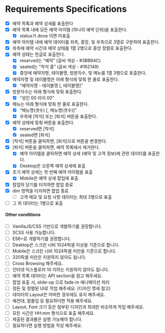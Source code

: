 # Requirements Specifications

- [x] 예약 목록과 예약 상세를 표출한다
- [x] 예약 목록 내에 모든 예약 아이템 (하나의 예약 단위)을 표출한다.
  - [x] status가 done 이면 미표출
- [x] 예약 아이템 내에 예약 데이터를 좌측, 중앙, 및 우측으로 3열로 구분하여 표출한다.
- [x] 좌측에 예약 시간과 예약 상태를 1열 2행으로 중앙 정렬로 표출한다.
- [x] 예약 상태는 한글로 표출한다.
  - [x] reserved는 “예약" (글씨 색상 - #3BB94C)
  - [x] seated는 “착석 중” (글씨 색상 - #162149)
  - [x] 중앙에 예약자명, 테이블명, 방문자수, 및 메뉴를 1열 3행으로 표출한다.
- [x] 예약자명 및 테이블명은 아래 형식에 맞춰 한 줄로 표출한다.
  - [x] “예약자명 - 테이블명 [, 테이블명]”
- [x] 방문자수는 아래 형식에 맞춰 표출한다.
  - [x] “성인 00 아이 00”
- [x] 메뉴는 아래 형식에 맞춰 한 줄로 표출한다.
  - [x] “메뉴명(갯수) [, 메뉴명(갯수)]”
  - [x] 우측에 [착석] 또는 [퇴석] 버튼을 표출한다.
- [x] 예약 상태에 맞춰 버튼을 표출한다.
  - [x] reserved면 [착석]
  - [x] seated면 [퇴석]
- [x] [착석] 버튼을 클릭하면, [퇴석]으로 버튼을 변경한다.
- [x] [퇴석] 버튼을 클릭하면, 예약 목록에서 제거한다.
  - [x] 예약 아이템을 클릭하면 예약 상세 (예약 및 고객 정보)에 관련 데이터를 표출한다.
  - [x] Desktop은 오른쪽 예약 상세에 표출
- [x] 초기 예약 상세는 첫 번째 예약 아이템을 표출
  - [x] Mobile은 예약 상세 팝업에 표출
- [x] 팝업의 닫기를 터치하면 팝업 종료
- [x] dim 영역을 터치하면 팝업 종료
  - [ ] 고객 메모 및 요청 사항 데이터는 최대 3행으로 표출
- [ ] 그 외 데이터는 1행으로 표출

#### Other conditions

- [ ] VanillaJS/CSS 기반으로 개발하기를 권장합니다.
- [ ] SCSS 사용 가능합니다.
- [ ] ES6+로 개발하기를 권장합니다.
- [ ] Desktop은 스크린 너비 1024픽셀 이상을 기준으로 합니다.
- [ ] Mobile은 스크린 너비 1024픽셀 미만을 기준으로 합니다.
- [ ] 320픽셀 미만은 지원하지 않아도 됩니다.
- [ ] Cross Browsing 해주세요.
- [ ] 인터넷 익스플로러 10 이하는 지원하지 않아도 됩니다.
- [ ] 예약 목록 데이터는 API section을 참고 해주세요.
- [ ] 팝업 표출 시, slide-up 으로 fade-in 애니메이션 처리
- [ ] 정돈 및 정렬된 UI로 작업 해주세요. (디자인 명세 참고)
- [ ] 데이터의 Layout은 어떠한 경우에도 유지 해주세요.
- [ ] 예컨대, 말줄임 등 필요하다면 적용 해주세요.
- [ ] Layout, Font 크기 등은 첨부된 디자인과 최대한 비슷하게 작업 해주세요.
- [ ] 모든 시간은 HH:mm 형식으로 표출 해주세요.
- [ ] 제출된 결과물은 실행 가능해야 합니다.
- [ ] 필요하다면 실행 방법을 작성 해주세요.
